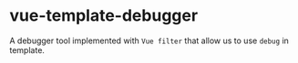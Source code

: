 # vue-template-debugger
A debugger tool implemented with `Vue filter` that allow us to use `debug` in template.
